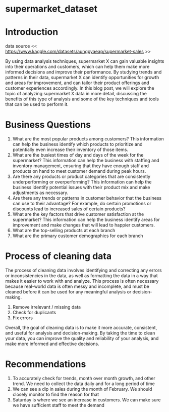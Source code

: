 # supermarket_dataset

# Introduction

data source << https://www.kaggle.com/datasets/aungpyaeap/supermarket-sales >>

By using data analysis techniques, supermarket X can gain valuable insights into their operations and customers, which can help them make more informed decisions and improve their performance. By studying trends and patterns in their data, supermarket X can identify opportunities for growth and areas for improvement, and can tailor their product offerings and customer experiences accordingly. In this blog post, we will explore the topic of analyzing supermarket X data in more detail, discussing the benefits of this type of analysis and some of the key techniques and tools that can be used to perform it.

# Business Questions

1. What are the most popular products among customers? This information can help the business identify which products to prioritize and potentially even increase their inventory of those items.
2. What are the busiest times of day and days of the week for the supermarket? This information can help the business with staffing and inventory management, ensuring that they have enough staff and products on hand to meet customer demand during peak hours.
3. Are there any products or product categories that are consistently underperforming or overperforming? This information can help the business identify potential issues with their product mix and make adjustments as necessary.
4. Are there any trends or patterns in customer behavior that the business can use to their advantage? For example, do certain promotions or discounts lead to increased sales of certain products?
5. What are the key factors that drive customer satisfaction at the supermarket? This information can help the business identify areas for improvement and make changes that will lead to happier customers.
6. What are the top-selling products at each branch
7. What are the primary customer demographics for each branch

# Process of cleaning data

The process of cleaning data involves identifying and correcting any errors or inconsistencies in the data, as well as formatting the data in a way that makes it easier to work with and analyze. This process is often necessary because real-world data is often messy and incomplete, and must be cleaned before it can be used for any meaningful analysis or decision-making.

1. Remove irrelevant / missing data
2. Check for duplicants
3. Fix errors

Overall, the goal of cleaning data is to make it more accurate, consistent, and useful for analysis and decision-making. By taking the time to clean your data, you can improve the quality and reliability of your analysis, and make more informed and effective decisions.

# Recommendations

1. To accurately check for trends, month over month growth, and other trend. We need to collect the data daily and for a long period of time 
2. We can see a dip in sales during the month of February. We should closely monitor to find the reason for that 
3. Saturday is where we see an increase in customers. We can make sure we have sufficient staff to meet the demand 
